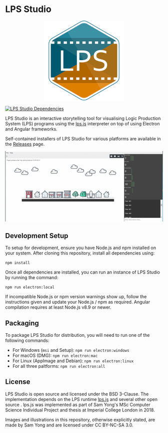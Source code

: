 # LPS Studio

<p align="center">
<a href="https://lps.js.org/"><img src="src/favicon.256x256.png" alt="LPS Studio" width="256" height="256" /></a>
</p>

[![LPS Studio Dependencies](https://img.shields.io/david/mauris/lps-studio.svg)](https://david-dm.org/mauris/lps-studio)

LPS Studio is an interactive storytelling tool for visualising Logic Production System (LPS) programs using the [lps.js](https://github.com/mauris/lps.js) interpreter on top of using Electron and Angular frameworks. 

Self-contained installers of LPS Studio for various platforms are available in the [Releases](https://github.com/mauris/lps-studio/releases) page.

![LPS Studio](docs/images/splash.gif)

## Development Setup

To setup for development, ensure you have Node.js and npm installed on your system. After cloning this repository, install all dependencies using:

```
npm install
```

Once all dependencies are installed, you can run an instance of LPS Studio by running the command:

```
npm run electron:local
```

If incompatible Node.js or npm version warnings show up, follow the instructions given and update your Node.js / npm as required. Angular compilation requires at least Node.js v8.9 or newer.

## Packaging

To package LPS Studio for distribution, you will need to run one of the following commands:

- For Windows (`msi` and Setup): `npm run electron:windows`
- For macOS (DMG): `npm run electron:mac`
- For Linux (AppImage and Debian): `npm run electron:linux`
- For all three paltforms: `npm run electron:all`

## License

LPS Studio is open source and licensed under the BSD 3-Clause. The implementation depends on the LPS runtime [lps.js](https://github.com/mauris/lps.js) and several other open source . lps.js was implemented as part of Sam Yong's MSc Computer Science Individual Project and thesis at Imperial College London in 2018.

Images and illustrations in this repository, otherwise explicitly stated, are made by Sam Yong and are licensed under CC BY-NC-SA 3.0.

